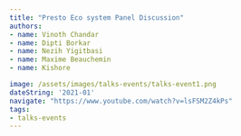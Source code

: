 ```yaml
---
title: "Presto Eco system Panel Discussion" 
authors:
- name: Vinoth Chandar
- name: Dipti Borkar
- name: Nezih Yigitbasi
- name: Maxime Beauchemin
- name: Kishore

image: /assets/images/talks-events/talks-event1.png
dateString: '2021-01'
navigate: "https://www.youtube.com/watch?v=lsFSM2Z4kPs"
tags:
- talks-events
---
```

